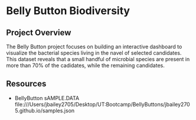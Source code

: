 # Belly Button Biodiversity

## Project Overview
The Belly Button project focuses on building an interactive dashboard to visualize the bacterial species living in the navel of selected candidates. This dataset reveals that a small handful of microbial species are present in more than 70% of the cadidates, while the remaining candidates.

## Resources
- BellyButton  sAMPLE.DATA file:///Users/jbailey2705/Desktop/UT:Bootcamp/BellyButtons/jbailey2705.github.io/samples.json
